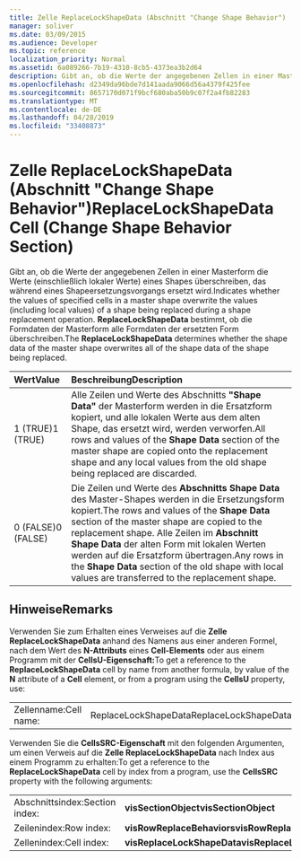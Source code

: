 ```yaml
---
title: Zelle ReplaceLockShapeData (Abschnitt "Change Shape Behavior")
manager: soliver
ms.date: 03/09/2015
ms.audience: Developer
ms.topic: reference
localization_priority: Normal
ms.assetid: 6a089266-7b19-4310-8cb5-4373ea3b2d64
description: Gibt an, ob die Werte der angegebenen Zellen in einer Masterform die Werte (einschließlich lokaler Werte) eines Shapes überschreiben, das während eines Shapeersetzungsvorgangs ersetzt wird. ReplaceLockShapeData bestimmt, ob die Formdaten der Masterform alle Formdaten der ersetzten Form überschreiben.
ms.openlocfilehash: d2349da96bde7d141aada9066d56a4379f425fee
ms.sourcegitcommit: 8657170d071f9bcf680aba50b9c07f2a4fb82283
ms.translationtype: MT
ms.contentlocale: de-DE
ms.lasthandoff: 04/28/2019
ms.locfileid: "33408873"
---
```

# <a name="replacelockshapedata-cell-change-shape-behavior-section"></a><span data-ttu-id="b864c-104">Zelle ReplaceLockShapeData (Abschnitt "Change Shape Behavior")</span><span class="sxs-lookup"><span data-stu-id="b864c-104">ReplaceLockShapeData Cell (Change Shape Behavior Section)</span></span>

<span data-ttu-id="b864c-105">Gibt an, ob die Werte der angegebenen Zellen in einer Masterform die Werte (einschließlich lokaler Werte) eines Shapes überschreiben, das während eines Shapeersetzungsvorgangs ersetzt wird.</span><span class="sxs-lookup"><span data-stu-id="b864c-105">Indicates whether the values of specified cells in a master shape overwrite the values (including local values) of a shape being replaced during a shape replacement operation.</span></span> <span data-ttu-id="b864c-106">**ReplaceLockShapeData** bestimmt, ob die Formdaten der Masterform alle Formdaten der ersetzten Form überschreiben.</span><span class="sxs-lookup"><span data-stu-id="b864c-106">The **ReplaceLockShapeData** determines whether the shape data of the master shape overwrites all of the shape data of the shape being replaced.</span></span> 
  
|<span data-ttu-id="b864c-107">**Wert**</span><span class="sxs-lookup"><span data-stu-id="b864c-107">**Value**</span></span>|<span data-ttu-id="b864c-108">**Beschreibung**</span><span class="sxs-lookup"><span data-stu-id="b864c-108">**Description**</span></span>|
|:-----|:-----|
|<span data-ttu-id="b864c-109">1 (TRUE)</span><span class="sxs-lookup"><span data-stu-id="b864c-109">1 (TRUE)</span></span>  <br/> |<span data-ttu-id="b864c-110">Alle Zeilen und Werte des Abschnitts **"Shape Data"** der Masterform werden in die Ersatzform kopiert, und alle lokalen Werte aus dem alten Shape, das ersetzt wird, werden verworfen.</span><span class="sxs-lookup"><span data-stu-id="b864c-110">All rows and values of the **Shape Data** section of the master shape are copied onto the replacement shape and any local values from the old shape being replaced are discarded.</span></span>  <br/> |
|<span data-ttu-id="b864c-111">0 (FALSE)</span><span class="sxs-lookup"><span data-stu-id="b864c-111">0 (FALSE)</span></span>  <br/> |<span data-ttu-id="b864c-112">Die Zeilen und Werte des **Abschnitts Shape Data** des Master-Shapes werden in die Ersetzungsform kopiert.</span><span class="sxs-lookup"><span data-stu-id="b864c-112">The rows and values of the **Shape Data** section of the master shape are copied to the replacement shape.</span></span> <span data-ttu-id="b864c-113">Alle Zeilen im **Abschnitt Shape Data** der alten Form mit lokalen Werten werden auf die Ersatzform übertragen.</span><span class="sxs-lookup"><span data-stu-id="b864c-113">Any rows in the **Shape Data** section of the old shape with local values are transferred to the replacement shape.</span></span>  <br/> |
   
## <a name="remarks"></a><span data-ttu-id="b864c-114">Hinweise</span><span class="sxs-lookup"><span data-stu-id="b864c-114">Remarks</span></span>

<span data-ttu-id="b864c-115">Verwenden Sie zum Erhalten eines Verweises auf die **Zelle ReplaceLockShapeData** anhand des Namens aus einer anderen Formel, nach dem Wert des **N-Attributs** eines **Cell-Elements** oder aus einem Programm mit der **CellsU-Eigenschaft:**</span><span class="sxs-lookup"><span data-stu-id="b864c-115">To get a reference to the **ReplaceLockShapeData** cell by name from another formula, by value of the **N** attribute of a **Cell** element, or from a program using the **CellsU** property, use:</span></span> 
  
|||
|:-----|:-----|
| <span data-ttu-id="b864c-116">Zellenname:</span><span class="sxs-lookup"><span data-stu-id="b864c-116">Cell name:</span></span>  <br/> | <span data-ttu-id="b864c-117">ReplaceLockShapeData</span><span class="sxs-lookup"><span data-stu-id="b864c-117">ReplaceLockShapeData</span></span>  <br/> |
   
<span data-ttu-id="b864c-118">Verwenden Sie die **CellsSRC-Eigenschaft** mit den folgenden Argumenten, um einen Verweis auf die **Zelle ReplaceLockShapeData** nach Index aus einem Programm zu erhalten:</span><span class="sxs-lookup"><span data-stu-id="b864c-118">To get a reference to the **ReplaceLockShapeData** cell by index from a program, use the **CellsSRC** property with the following arguments:</span></span> 
  
|||
|:-----|:-----|
| <span data-ttu-id="b864c-119">Abschnittsindex:</span><span class="sxs-lookup"><span data-stu-id="b864c-119">Section index:</span></span>  <br/> |<span data-ttu-id="b864c-120">**visSectionObject**</span><span class="sxs-lookup"><span data-stu-id="b864c-120">**visSectionObject**</span></span> <br/> |
| <span data-ttu-id="b864c-121">Zeilenindex:</span><span class="sxs-lookup"><span data-stu-id="b864c-121">Row index:</span></span>  <br/> |<span data-ttu-id="b864c-122">**visRowReplaceBehaviors**</span><span class="sxs-lookup"><span data-stu-id="b864c-122">**visRowReplaceBehaviors**</span></span> <br/> |
| <span data-ttu-id="b864c-123">Zellenindex:</span><span class="sxs-lookup"><span data-stu-id="b864c-123">Cell index:</span></span>  <br/> |<span data-ttu-id="b864c-124">**visReplaceLockShapeData**</span><span class="sxs-lookup"><span data-stu-id="b864c-124">**visReplaceLockShapeData**</span></span> <br/> |
   


